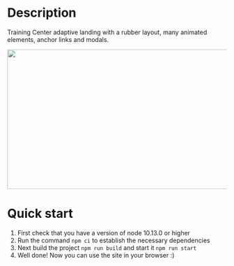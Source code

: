 # Description

Training Center adaptive landing with a rubber layout, many animated elements, anchor links and modals.

<img src="https://user-images.githubusercontent.com/45073400/192635797-7a46a185-1b6c-4b83-98b6-b28dbb5c2bfa.gif" width="600" height="320" >
 

# Quick start

1. First check that you have a version of node 10.13.0 or higher
2. Run the command `npm ci` to establish the necessary dependencies
3. Next build the project `npm run build` and start it `npm run start`
4. Well done! Now you can use the site in your browser :)
